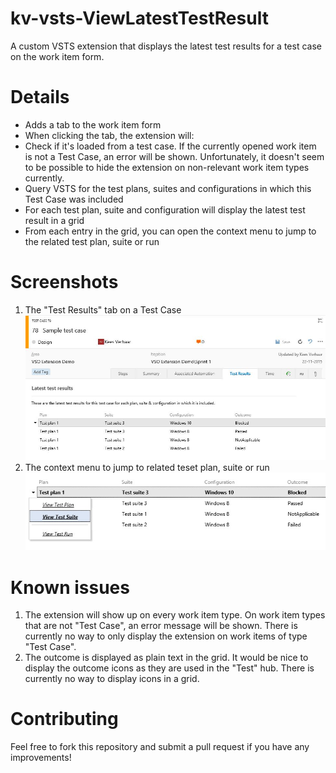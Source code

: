 # kv-vsts-ViewLatestTestResult

A custom VSTS extension that displays the latest test results for a test case on the work item form.

# Details
* Adds a tab to the work item form
* When clicking the tab, the extension will:
 * Check if it's loaded from a test case. If the currently opened work item is not a Test Case, an error will be shown. Unfortunately, it doesn't seem to be possible to hide the extension on non-relevant work item types currently.
 * Query VSTS for the test plans, suites and configurations in which this Test Case was included
 * For each test plan, suite and configuration will display the latest test result in a grid
* From each entry in the grid, you can open the context menu to jump to the related test plan, suite or run

# Screenshots
1. The "Test Results" tab on a Test Case
![testresults-tab](LatestTestResultExtension/doc//TestCaseForm.jpg)
2. The context menu to jump to related teset plan, suite or run
![testresults-contextmenu](LatestTestResultExtension/doc//ContextMenu.jpg)

# Known issues
1. The extension will show up on every work item type. On work item types that are not "Test Case", an error message will be shown. There is currently no way to only display the extension on work items of type "Test Case".
2. The outcome is displayed as plain text in the grid. It would be nice to display the outcome icons as they are used in the "Test" hub. There is currently no way to display icons in a grid.

# Contributing
Feel free to fork this repository and submit a pull request if you have any improvements!